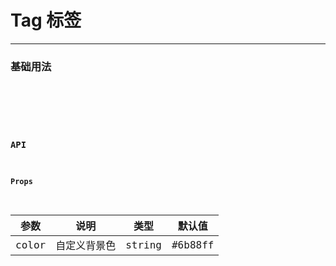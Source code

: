 # Tag 标签

---

### 基础用法

<code hideActions='["CSB","EXTERNAL"]' src="./basic.tsx" />

<br/>

### API

#### Props

| 参数  | 说明         | 类型   | 默认值  |
| ----- | ------------ | ------ | ------- |
| color | 自定义背景色 | string | #6b88ff |
